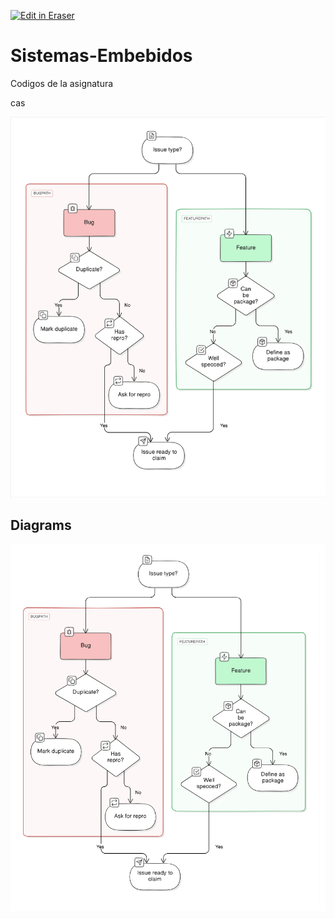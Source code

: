<p><a target="_blank" href="https://app.eraser.io/workspace/QlxLAux3Pl9Zj0wOSUii" id="edit-in-eraser-github-link"><img alt="Edit in Eraser" src="https://firebasestorage.googleapis.com/v0/b/second-petal-295822.appspot.com/o/images%2Fgithub%2FOpen%20in%20Eraser.svg?alt=media&amp;token=968381c8-a7e7-472a-8ed6-4a6626da5501"></a></p>

# Sistemas-Embebidos
 Codigos de la asignatura

cas

![Fidasd](/.eraser/QlxLAux3Pl9Zj0wOSUii___JiqI1WlLxvdwUlngdE5QiWLYSME2___---figure---nSOC5pRQ9yGd18GEv7EGP---figure---i3egeCReA619z0mCV_ModA.png "Fidasd")




<!-- eraser-additional-content -->
## Diagrams
<!-- eraser-additional-files -->
<a href="/README-flowchart-1.eraserdiagram" data-element-id="G8cQ3J7hqcJX5rlNKQGzk"><img src="/.eraser/QlxLAux3Pl9Zj0wOSUii___JiqI1WlLxvdwUlngdE5QiWLYSME2___---diagram----3643d2cdfa15da5df1b06da505cfcfef.png" alt="" data-element-id="G8cQ3J7hqcJX5rlNKQGzk" /></a>
<!-- end-eraser-additional-files -->
<!-- end-eraser-additional-content -->
<!--- Eraser file: https://app.eraser.io/workspace/QlxLAux3Pl9Zj0wOSUii --->